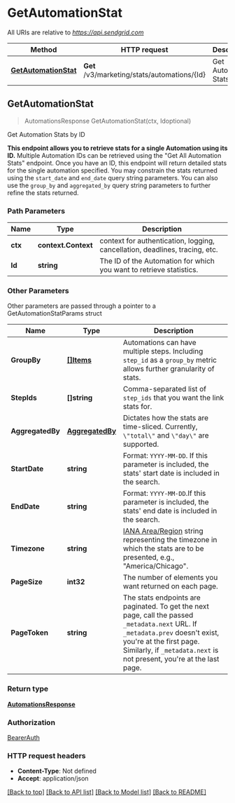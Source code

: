 # GetAutomationStat

All URIs are relative to *https://api.sendgrid.com*

Method | HTTP request | Description
------------- | ------------- | -------------
[**GetAutomationStat**](GetAutomationStat.md#GetAutomationStat) | **Get** /v3/marketing/stats/automations/{Id} | Get Automation Stats by ID



## GetAutomationStat

> AutomationsResponse GetAutomationStat(ctx, Idoptional)

Get Automation Stats by ID

**This endpoint allows you to retrieve stats for a single Automation using its ID.**  Multiple Automation IDs can be retrieved using the \"Get All Automation Stats\" endpoint. Once you have an ID, this endpoint will return detailed stats for the single automation specified.  You may constrain the stats returned using the `start_date` and `end_date` query string parameters. You can also use the `group_by` and `aggregated_by` query string parameters to further refine the stats returned.

### Path Parameters


Name | Type | Description
------------- | ------------- | -------------
**ctx** | **context.Context** | context for authentication, logging, cancellation, deadlines, tracing, etc.
**Id** | **string** | The ID of the Automation for which you want to retrieve statistics. 

### Other Parameters

Other parameters are passed through a pointer to a GetAutomationStatParams struct


Name | Type | Description
------------- | ------------- | -------------
**GroupBy** | [**[]Items**](Items.md) | Automations can have multiple steps. Including `step_id` as a `group_by` metric allows further granularity of stats.
**StepIds** | **[]string** | Comma-separated list of `step_ids` that you want the link stats for.
**AggregatedBy** | [**AggregatedBy**](AggregatedByAggregatedBy.md) | Dictates how the stats are time-sliced. Currently, `\"total\"` and `\"day\"` are supported.
**StartDate** | **string** | Format: `YYYY-MM-DD`. If this parameter is included, the stats' start date is included in the search.
**EndDate** | **string** | Format: `YYYY-MM-DD`.If this parameter is included, the stats' end date is included in the search.
**Timezone** | **string** | [IANA Area/Region](https://en.wikipedia.org/wiki/Tz_database#Names_of_timezones) string representing the timezone in which the stats are to be presented, e.g., \"America/Chicago\".
**PageSize** | **int32** | The number of elements you want returned on each page.
**PageToken** | **string** | The stats endpoints are paginated. To get the next page, call the passed `_metadata.next` URL. If `_metadata.prev` doesn't exist, you're at the first page. Similarly, if `_metadata.next` is not present, you're at the last page.

### Return type

[**AutomationsResponse**](AutomationsResponse.md)

### Authorization

[BearerAuth](../README.md#BearerAuth)

### HTTP request headers

- **Content-Type**: Not defined
- **Accept**: application/json

[[Back to top]](#) [[Back to API list]](../README.md#documentation-for-api-endpoints)
[[Back to Model list]](../README.md#documentation-for-models)
[[Back to README]](../README.md)

